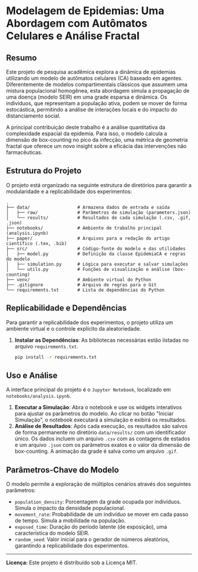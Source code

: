 # Modelagem de Epidemias: Uma Abordagem com Autômatos Celulares e Análise Fractal

## Resumo

Este projeto de pesquisa acadêmica explora a dinâmica de epidemias utilizando um modelo de autômatos celulares (CA) baseado em agentes. Diferentemente de modelos compartimentais clássicos que assumem uma mistura populacional homogênea, esta abordagem simula a propagação de uma doença (modelo SEIR) em uma grade esparsa e dinâmica. Os indivíduos, que representam a população ativa, podem se mover de forma estocástica, permitindo a análise de interações locais e do impacto do distanciamento social.

A principal contribuição deste trabalho é a análise quantitativa da complexidade espacial da epidemia. Para isso, o modelo calcula a dimensão de box-counting no pico da infecção, uma métrica de geometria fractal que oferece um novo insight sobre a eficácia das intervenções não farmacêuticas.

## Estrutura do Projeto

O projeto está organizado na seguinte estrutura de diretórios para garantir a modularidade e a replicabilidade dos experimentos:

```
.
├── data/                  # Armazena dados de entrada e saída
│   ├── raw/               # Parâmetros de simulação (parameters.json)
│   └── results/           # Resultados de cada simulação (.csv, .gif, .json)
├── notebooks/             # Ambiente de trabalho principal (analysis.ipynb)
├── paper/                 # Arquivos para a redação do artigo científico (.tex, .bib)
├── src/                   # Código-fonte do modelo e das utilidades
│   ├── model.py           # Definição da classe EpidemiaCA e regras do modelo
│   ├── simulation.py      # Lógica para executar e salvar simulações
│   └── utils.py           # Funções de visualização e análise (box-counting)
├── venv/                  # Ambiente virtual do Python
├── .gitignore             # Arquivo de regras para o Git
└── requirements.txt       # Lista de dependências do Python
```
## Replicabilidade e Dependências

Para garantir a replicabilidade dos experimentos, o projeto utiliza um ambiente virtual e o controle explícito da aleatoriedade.

1.  **Instalar as Dependências**: As bibliotecas necessárias estão listadas no arquivo `requirements.txt`.
    ```bash
    pip install -r requirements.txt
    ```

## Uso e Análise

A interface principal do projeto é o `Jupyter Notebook`, localizado em `notebooks/analysis.ipynb`.

1.  **Executar a Simulação**: Abra o notebook e use os widgets interativos para ajustar os parâmetros do modelo. Ao clicar no botão "Iniciar Simulação", o notebook executará a simulação e exibirá os resultados.
2.  **Análise de Resultados**: Após cada execução, os resultados são salvos de forma permanente no diretório `data/results/` com um identificador único. Os dados incluem um arquivo `.csv` com as contagens de estados e um arquivo `.json` com os parâmetros exatos e o valor da dimensão de box-counting. A animação da grade é salva como um arquivo `.gif`.

## Parâmetros-Chave do Modelo

O modelo permite a exploração de múltiplos cenários através dos seguintes parâmetros:

* `population_density`: Porcentagem da grade ocupada por indivíduos. Simula o impacto da densidade populacional.
* `movement_rate`: Probabilidade de um indivíduo se mover em cada passo de tempo. Simula a mobilidade na população.
* `exposed_time`: Duração do período latente (de exposição), uma característica do modelo SEIR.
* `random_seed`: Valor inicial para o gerador de números aleatórios, garantindo a replicabilidade dos experimentos.

---
**Licença:** Este projeto é distribuído sob a Licença MIT.